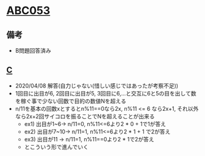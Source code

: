 # [ABC053]()

## 備考

- B問題回答済み

## [C]()

- 2020/04/08 解答(自力じゃない(惜しい感じではあったが考察不足))
- 1回目に出目が6, 2回目に出目が5, 3回目に6,...と交互に6と5の目を出して数を稼ぐ事で少ない回数で目的の数値Nを超える
- n/11を基本の回数xとするとn%11==0なら2x, n%11 <= 6 なら2x+1, それ以外なら2x+2回サイコロを振ることでNを超えることが出来る
  - ex1) 出目が1~6-> n/11=0, n%11<=6より2 * 0 + 1で1が答え
  - ex2) 出目が7~10-> n/11=1, n%11<=6より2 * 1 + 1 で2が答え
  - ex3) 出目が11 -> n/11=1, n%11==0より2 * 1で2が答え
  - とこういう形で進んでいく